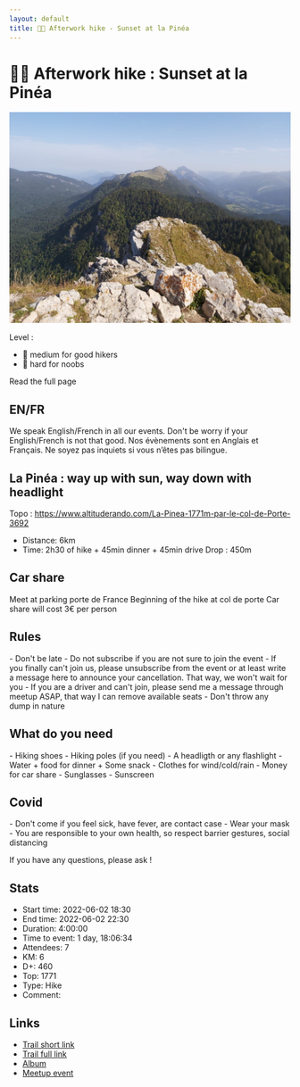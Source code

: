 ```yaml
---
layout: default
title: 🥾🔴 Afterwork hike - Sunset at la Pinéa
---
```


# 🥾🔴 Afterwork hike : Sunset at la Pinéa

![2022-06-02](../img/orig/2022-06-02.jpg)

Level :

* 🔵 medium for good hikers
* 🔴 hard for noobs

Read the full page

##  EN/FR 
We speak English/French in all our events. Don't be worry if your English/French is not that good. Nos évènements sont en Anglais et Français. Ne soyez pas inquiets si vous n’êtes pas bilingue.

##  La Pinéa : way up with sun, way down with headlight 
Topo : https://www.altituderando.com/La-Pinea-1771m-par-le-col-de-Porte-3692
* Distance: 6km
* Time: 2h30 of hike + 45min dinner + 45min drive
Drop : 450m

##  Car share 
Meet at parking porte de France
Beginning of the hike at col de porte
Car share will cost 3€ per person

##  Rules 
\- Don't be late
\- Do not subscribe if you are not sure to join the event
\- If you finally can't join us\, please unsubscribe from the event or at least write a message here to announce your cancellation\. That way\, we won't wait for you
\- If you are a driver and can't join\, please send me a message through meetup ASAP\, that way I can remove available seats
\- Don't throw any dump in nature

##  What do you need 
\- Hiking shoes
\- Hiking poles \(if you need\)
\- A headligth or any flashlight
\- Water \+ food for dinner \+ Some snack
\- Clothes for wind/cold/rain
\- Money for car share
\- Sunglasses
\- Sunscreen
##  Covid 
\- Don't come if you feel sick\, have fever\, are contact case
\- Wear your mask
\- You are responsible to your own health\, so respect barrier gestures\, social distancing

If you have any questions, please ask !

## Stats

- Start time: 2022-06-02 18:30
- End time: 2022-06-02 22:30
- Duration: 4:00:00
- Time to event: 1 day, 18:06:34
- Attendees: 7
- KM: 6
- D+: 460
- Top: 1771
- Type: Hike
- Comment: 

## Links

- [Trail short link](https://s.42l.fr/AsG5C8gc)
- [Trail full link]()
- [Album](https://binnette.github.io/GacImg2022/)
- [Meetup event](https://www.meetup.com/grenoble-adventure-club-english-french/events/286270149/)
